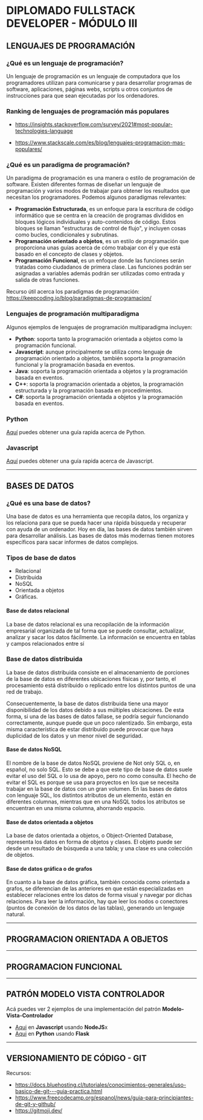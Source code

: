 # DIPLOMADO FULLSTACK DEVELOPER - MÓDULO III

## LENGUAJES DE PROGRAMACIÓN

### ¿Qué es un lenguaje de programación?

Un lenguaje de programación es un lenguaje de computadora que los programadores utilizan para comunicarse y para desarrollar programas de software, aplicaciones, páginas webs, scripts u otros conjuntos de instrucciones para que sean ejecutadas por los ordenadores.

### Ranking de lenguajes de programación más populares

- <https://insights.stackoverflow.com/survey/2021#most-popular-technologies-language>

- <https://www.stackscale.com/es/blog/lenguajes-programacion-mas-populares/>

### ¿Qué es un paradigma de programación?

Un paradigma de programación es una manera o estilo de programación de software. Existen diferentes formas de diseñar un lenguaje de programación y varios modos de trabajar para obtener los resultados que necesitan los programadores.
Podemos algunos paradigmas relevantes:

- **Programación Estructurada**, es un enfoque para la escritura de código informático que se centra en la creación de programas divididos en bloques lógicos individuales y auto-contenidos de código. Estos bloques se llaman "estructuras de control de flujo", y incluyen cosas como bucles, condicionales y subrutinas.
- **Programación orientado a objetos**, es un estilo de programación que proporciona unas guías acerca de cómo trabajar con él y que está basado en el concepto de clases y objetos.
- **Programación Funcional**, es un enfoque donde las funciones serán tratadas como ciudadanos de primera clase. Las funciones podrán ser asignadas a variables además podrán ser utilizadas como entrada y salida de otras funciones.

Recurso útil acerca los paradigmas de programación: <https://keepcoding.io/blog/paradigmas-de-programacion/>

### Lenguajes de programación multiparadigma

Algunos ejemplos de lenguajes de programación multiparadigma incluyen:

- **Python**: soporta tanto la programación orientada a objetos como la programación funcional.
- **Javascript**: aunque principalmente se utiliza como lenguaje de programación orientado a objetos, también soporta la programación funcional y la programación basada en eventos.
- **Java**: soporta la programación orientada a objetos y la programación basada en eventos.
- **C++**: soporta la programación orientada a objetos, la programación estructurada y la programación basada en procedimientos.
- **C#**: soporta la programación orientada a objetos y la programación basada en eventos.

### Python

[Aquí](guias/PYTHON.md) puedes obtener una guía rapida acerca de Python.

### Javascript

[Aquí](guias/JAVASCRIPT.md) puedes obtener una guía rapida acerca de Javascript.

---

## BASES DE DATOS

### ¿Qué es una base de datos?

Una base de datos es una herramienta que recopila datos, los organiza y los relaciona para que se pueda hacer una rápida búsqueda y recuperar con ayuda de un ordenador. Hoy en día, las bases de datos también sirven para desarrollar análisis. Las bases de datos más modernas tienen motores específicos para sacar informes de datos complejos.

### Tipos de base de datos

- Relacional
- Distribuida
- NoSQL
- Orientada a objetos
- Gráficas.

#### Base de datos relacional

La base de datos relacional es una recopilación de la información empresarial organizada de tal forma que se puede consultar, actualizar, analizar y sacar los datos fácilmente. La información se encuentra en tablas y campos relacionados entre sí

### Base de datos distribuida

La base de datos distribuida consiste en el almacenamiento de porciones de la base de datos en diferentes ubicaciones físicas y, por tanto, el procesamiento está distribuido o replicado entre los distintos puntos de una red de trabajo.

Consecuentemente, la base de datos distribuida tiene una mayor disponibilidad de los datos debido a sus múltiples ubicaciones. De esta forma, si una de las bases de datos fallase, se podría seguir funcionando correctamente, aunque puede que un poco ralentizado. Sin embargo, esta misma característica de estar distribuido puede provocar que haya duplicidad de los datos y un menor nivel de seguridad.

#### Base de datos NoSQL

El nombre de la base de datos NoSQL proviene de Not only SQL o, en español, no solo SQL. Esto se debe a que este tipo de base de datos suele evitar el uso del SQL o lo usa de apoyo, pero no como consulta. El hecho de evitar el SQL es porque se usa para proyectos en los que se necesita trabajar en la base de datos con un gran volumen. En las bases de datos con lenguaje SQL, los distintos atributos de un elemento, están en diferentes columnas, mientras que en una NoSQL todos los atributos se encuentran en una misma columna, ahorrando espacio.

#### Base de datos orientada a objetos

La base de datos orientada a objetos, o Object-Oriented Database, representa los datos en forma de objetos y clases. El objeto puede ser desde un resultado de búsqueda a una tabla; y una clase es una colección de objetos.

#### Base de datos gráfica o de grafos

En cuanto a la base de datos gráfica, también conocida como orientada a grafos, se diferencian de las anteriores en que están especializadas en establecer relaciones entre los datos de forma visual y navegar por dichas relaciones. Para leer la información, hay que leer los nodos o conectores (puntos de conexión de los datos de las tablas), generando un lenguaje natural.

---

## PROGRAMACION ORIENTADA A OBJETOS

---

## PROGRAMACION FUNCIONAL

---

## PATRÓN MODELO VISTA CONTROLADOR

Acá puedes ver 2 ejemplos de una implementación del patrón **Modelo-Vista-Controlador**

- [Aqui](./mvc-js) en **Javascript** usando **NodeJS**x
- [Aqui](./mvc-py) en **Python** usando **Flask**

---

## VERSIONAMIENTO DE CÓDIGO - GIT

Recursos:

- <https://docs.bluehosting.cl/tutoriales/conocimientos-generales/uso-basico-de-git---guia-practica.html>
- <https://www.freecodecamp.org/espanol/news/guia-para-principiantes-de-git-y-github/>
- <https://gitmoji.dev/>
